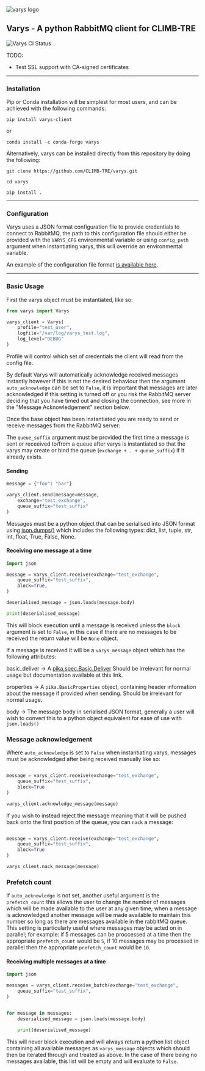 ![varys logo](varys_logo_scaled.png)

## Varys - A python RabbitMQ client for CLIMB-TRE

![Varys CI Status](https://github.com/CLIMB-TRE/varys/actions/workflows/pytest.yml/badge.svg)

TODO:
* Test SSL support with CA-signed certificates

---
### Installation

Pip or Conda installation will be simplest for most users, and can be achieved with the following commands:

```
pip install varys-client
```
or
```
conda install -c conda-forge varys
```

Alternatively, varys can be installed directly from this repository by doing the following:

```
git clone https://github.com/CLIMB-TRE/varys.git

cd varys

pip install .
```

---

### Configuration

Varys uses a JSON format configuration file to provide credentials to connect to RabbitMQ, the path to this configuration file should either be provided with the `VARYS_CFG` environmental variable or using `config_path` argument when instantiating varys, this will override an environmental variable.

An example of the configuration file format [is available here](example_config.json).

---

### Basic Usage

First the varys object must be instantiated, like so:

```python
from varys import Varys

varys_client = Varys(
    profile="test_user",
    logfile="/var/log/varys_test.log",
    log_level="DEBUG"
)
```

Profile will control which set of credentials the client will read from the config file.

By default Varys will automatically acknowledge received messages instantly however if this is not the desired behaviour then the argument `auto_acknowledge` can be set to `False`, it is important that messages are later acknowledged if this setting is turned off or you risk the RabbitMQ server deciding that you have timed out and closing the connection, see more in the "Message Acknowledgement" section below.

Once the base object has been instantiated you are ready to send or receive messages from the RabbitMQ server:

The `queue_suffix` argument must be provided the first time a message is sent or receeived to/from a queue after varys is instantiated so that the varys may create or bind the queue (`exchange + . + queue_suffix`) if it already exists.

#### Sending
```python
message = {"foo": "bar"}

varys_client.send(message=message,
    exchange="test_exchange",
    queue_suffix="test_suffix"
)
```

Messages must be a python object that can be serialised into JSON format using [json.dumps()](https://docs.python.org/3/library/json.html#json.dumps) which includes the following types: dict, list, tuple, str, int, float, True, False, None.

#### Receiving one message at a time
```python
import json

message = varys_client.receive(exchange="test_exchange",
    queue_suffix="test_suffix",
    block=True,
)

deserialised_message = json.loads(message.body)

print(deserialised_message)
```
This will block execution until a message is received unless the `block` argument is set to `False`, in this case if there are no messages to be received the return value will be `None` object.

If a message is received it will be a `varys_message` object which has the following attributes:

basic_deliver -> A [pika.spec.Basic.Deliver](https://pika.readthedocs.io/en/stable/modules/spec.html#pika.spec.Basic.Deliver)
    Should be irrelevant for normal usage but documentation available at this link.

properties -> A `pika.BasicProperties` object, containing header information about the message if provided when sending. Should be irrelevant for normal usage.

body -> The message body in serialised JSON format, generally a user will wish to convert this to a python object equivalent for ease of use with `json.loads()`

### Message acknowledgement

Where `auto_acknowledge` is set to `False` when instantiating varys, messages must be acknowledged after being received manually like so:

```python

message = varys_client.receive(exchange="test_exchange",
    queue_suffix="test_suffix",
    block=True
)

varys_client.acknowledge_message(message)
```

If you wish to instead reject the message meaning that it will be pushed back onto the first position of the queue, you can `nack` a message:

```python

message = varys_client.receive(exchange="test_exchange",
    queue_suffix="test_suffix",
    block=True
)

varys_client.nack_message(message)
```

### Prefetch count

If `auto_acknowledge` is not set, another useful argument is the `prefetch_count` this allows the user to change the number of messages which will be made available to the user at any given time; when a message is acknowledged another message will be made available to maintain this number so long as there are messages available in the rabbitMQ queue. This setting is particularly useful where messages may be acted on in parallel; for example: if 5 messages can be proccessed at a time then the appropriate `prefetch_count` would be `5`, if 10 messages may be processed in parallel then the appropriate `prefetch_count` would be `10`.

#### Receiving multiple messages at a time
```python
import json

messages = varys_client.receive_batch(exchange="test_exchange",
    queue_suffix="test_suffix",
)


for message in messages:
    deserialised_message = json.loads(message.body)

    print(deserialised_message)
```

This will never block execution and will always return a python list object containing all available messages as `varys_message` objects which should then be iterated through and treated as above. In the case of there being no messages available, this list will be empty and will evaluate to `False`.

